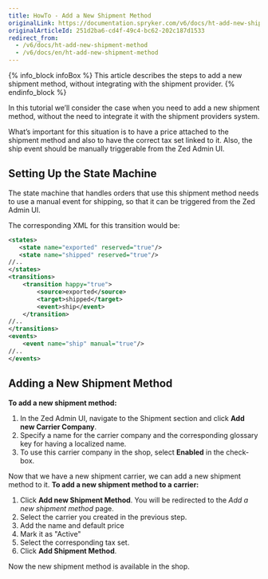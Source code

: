 ```yaml
---
title: HowTo - Add a New Shipment Method
originalLink: https://documentation.spryker.com/v6/docs/ht-add-new-shipment-method
originalArticleId: 251d2ba6-cd4f-49c4-bc62-202c187d1533
redirect_from:
  - /v6/docs/ht-add-new-shipment-method
  - /v6/docs/en/ht-add-new-shipment-method
---
```


{% info_block infoBox %}
This article describes the steps to add a new shipment method, without integrating with the shipment provider.
{% endinfo_block %}

In this tutorial we’ll consider the case when you need to add a new shipment method, without the need to integrate it with the shipment providers system.

What’s important for this situation is to have a price attached to the shipment method and also to have the correct tax set linked to it. Also, the ship event should be manually triggerable from the Zed Admin UI.

## Setting Up the State Machine

The state machine that handles orders that use this shipment method needs to use a manual event for shipping, so that it can be triggered from the Zed Admin UI.

<!--../../Resources/Images/ship_event.png -->


The corresponding XML for this transition would be:

```xml
<states>
   <state name="exported" reserved="true"/>
   <state name="shipped" reserved="true"/>
//..
</states>
<transitions>
    <transition happy="true">
        <source>exported</source>
        <target>shipped</target>
        <event>ship</event>
    </transition>
//..
</transitions>
<events>
    <event name="ship" manual="true"/>
//..
</events>
```

## Adding a New Shipment Method
**To add a new shipment method:**
1. In the Zed Admin UI, navigate to the Shipment section and click **Add new Carrier Company**. 
2. Specify a name for the carrier company and the corresponding glossary key for having a localized name. 
3. To  use this carrier company in the shop, select **Enabled** in the check-box.
<!-- ../../Resources/Images/ui_add_carrier_cmpany.png-->

Now that we have a new shipment carrier, we can add a new shipment method to it. 
**To add a new shipment method to a carrier:**
1. Click **Add new Shipment Method**. 
You will be redirected to the _Add a new shipment method_ page.
2. Select the carrier you created in the previous step. 
3. Add the name and default price 
4. Mark it as "Active"
5. Select the corresponding tax set.
6. Click **Add Shipment Method**.
<!-- ../../Resources/Images/ui_shipment_method_6.png -->

Now the new shipment method is available in the shop.
<!-- ../../Resources/Images/ui_shipment_selection.png -->
